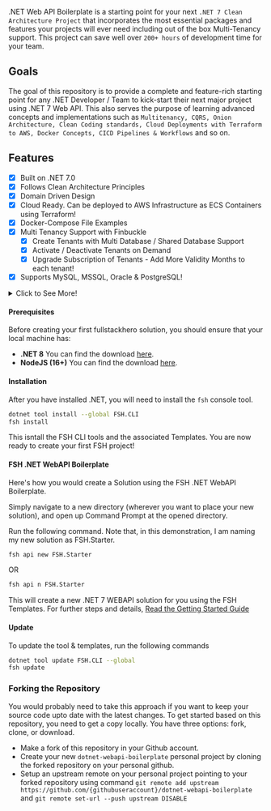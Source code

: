 .NET Web API Boilerplate is a starting point for your next `.NET 7 Clean Architecture Project` that incorporates the most essential packages and features your projects will ever need including out of the box Multi-Tenancy support. This project can save well over `200+ hours` of development time for your team.

## Goals

The goal of this repository is to provide a complete and feature-rich starting point for any .NET Developer / Team to kick-start their next major project using .NET 7 Web API. This also serves the purpose of learning advanced concepts and implementations such as `Multitenancy, CQRS, Onion Architecture, Clean Coding standards, Cloud Deployments with Terraform to AWS, Docker Concepts, CICD Pipelines & Workflows` and so on.

## Features

- [x] Built on .NET 7.0
- [x] Follows Clean Architecture Principles
- [x] Domain Driven Design
- [x] Cloud Ready. Can be deployed to AWS Infrastructure as ECS Containers using Terraform!
- [x] Docker-Compose File Examples
- [x] Multi Tenancy Support with Finbuckle
  - [x] Create Tenants with Multi Database / Shared Database Support
  - [x] Activate / Deactivate Tenants on Demand
  - [x] Upgrade Subscription of Tenants - Add More Validity Months to each tenant!
- [x] Supports MySQL, MSSQL, Oracle & PostgreSQL!

<details>
  <summary>Click to See More!</summary>

- [x] Uses Entity Framework Core as DB Abstraction
- [x] Flexible Repository Pattern
- [x] Dapper Integration for Optimal Performance
- [x] Serilog Integration with various Sinks - File, SEQ, Kibana
- [x] OpenAPI - Supports Client Service Generation
- [x] Mapster Integration for Quicker Mapping
- [x] API Versioning
- [x] Response Caching - Distributed Caching + REDIS
- [x] Fluent Validations
- [x] Audit Logging
- [x] Advanced User & Role Based Permission Management
- [x] Code Analysis & StyleCop Integration with Rulesets
- [x] JSON Based Localization with Caching
- [x] Hangfire Support - Secured Dashboard
- [x] File Storage Service
- [x] Test Projects
- [x] JWT & Azure AD Authentication
- [x] MediatR - CQRS
- [x] SignalR Notifications
- [x] & Much More
</details>


#### Prerequisites

Before creating your first fullstackhero solution, you should ensure that your local machine has:

- **.NET 8** You can find the download [here](https://dotnet.microsoft.com/en-us/download/dotnet/7.0).
- **NodeJS (16+)** You can find the download [here](https://nodejs.org/en/download).

#### Installation

After you have installed .NET, you will need to install the `fsh` console tool.

```bash
dotnet tool install --global FSH.CLI
fsh install
```

This isntall the FSH CLI tools and the associated Templates. You are now ready to create your first FSH project!

#### FSH .NET WebAPI Boilerplate
Here's how you would create a Solution using the FSH .NET WebAPI Boilerplate.

Simply navigate to a new directory (wherever you want to place your new solution), and open up Command Prompt at the opened directory.

Run the following command. Note that, in this demonstration, I am naming my new solution as FSH.Starter.

```bash
fsh api new FSH.Starter
```

OR

```bash
fsh api n FSH.Starter
```

This will create a new .NET 7 WEBAPI solution for you using the FSH Templates.
For further steps and details, [Read the Getting Started Guide](https://fullstackhero.net/dotnet-webapi-boilerplate/general/getting-started/)

#### Update
To update the tool & templates, run the following commands
```bash
dotnet tool update FSH.CLI --global
fsh update
```
### Forking the Repository

You would probably need to take this approach if you want to keep your source code upto date with the latest changes. To get started based on this repository, you need to get a copy locally. You have three options: fork, clone, or download.

- Make a fork of this repository in your Github account.
- Create your new `dotnet-webapi-boilerplate` personal project by cloning the forked repository on your personal github.
- Setup an upstream remote on your personal project pointing to your forked repository using command `git remote add upstream https://github.com/{githubuseraccount}/dotnet-webapi-boilerplate` and `git remote set-url --push upstream DISABLE`

